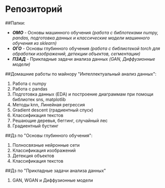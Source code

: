 # Репозиторий <iads> 
##Папки:
* ***ОМО*** - Основы машинного обучения *(работа с библотеками numpy, pandas, подготовка данных и классические модели машинного обучения из sklearn)*
* ***ОГО*** - Основы глубинного обучения *(работа с библиотекой torch для обработки изображений, детекции объектов, сегментации)*
* ***ПЗАД*** - Прикладные задачи анализа данных *(GAN, Диффузионные модели)*

##Домашние работы по майнору "Интеллектуальный анализ данных": 
1. Работа с numpy
2. Работа с pandas
3. Подготовка данных (EDA) и построение диаграммам при помощи библиотек sns, matplotlib
4. Методы knn, Линейная регрессия
5. Gradient descent (градиентный спуск)
6. Классификация текстов
7. Решающие деревья, беггинг, случайный лес
8. Градиентный бустинг

##Дз по "Основы глубинного обучения":
1. Полносвязные нейронные сети
2. Классификация изображений
3. Детекция объектов
4. Классификация текстов

##Дз по "Прикладные задачи анализа данных"
1. GAN, WGAN и Диффузионные модели
